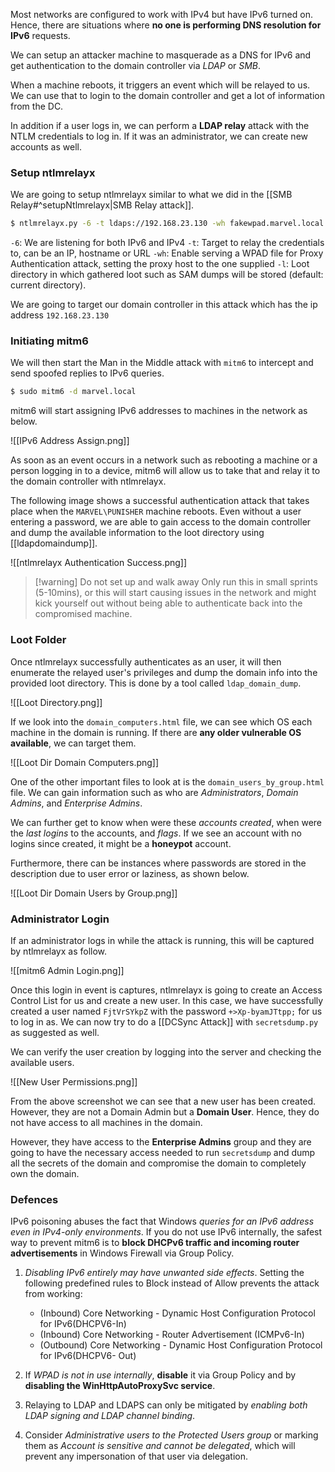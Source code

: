 
Most networks are configured to work with IPv4 but have IPv6 turned on. Hence, there are situations where **no one is performing DNS resolution for IPv6** requests.

We can setup an attacker machine to masquerade as a DNS for IPv6 and get authentication to the domain controller via *LDAP* or *SMB*.

When a machine reboots, it triggers an event which will be relayed to us. We can use that to login to the domain controller and get a lot of information from the DC.

In addition if a user logs in, we can perform a **LDAP relay** attack with the NTLM credentials to log in. If it was an administrator, we can create new accounts as well.

### Setup ntlmrelayx

We are going to setup ntlmrelayx similar to what we did in the [[SMB Relay#^setupNtlmrelayx|SMB Relay attack]]. 

```bash
$ ntlmrelayx.py -6 -t ldaps://192.168.23.130 -wh fakewpad.marvel.local -l lootme/marvel
```

`-6`: We are listening for both IPv6 and IPv4
`-t`: Target to relay the credentials to, can be an IP, hostname or URL
`-wh`: Enable serving a WPAD file for Proxy Authentication attack, setting the proxy host to the one supplied
`-l`: Loot directory in which gathered loot such as SAM dumps will be stored (default: current directory).

We are going to target our domain controller in this attack which has the ip address `192.168.23.130`

### Initiating mitm6

We will then start the Man in the Middle attack with `mitm6` to intercept and send spoofed replies to IPv6 queries.

```bash
$ sudo mitm6 -d marvel.local
```

mitm6 will start assigning IPv6 addresses to machines in the network as below.

![[IPv6 Address Assign.png]]

As soon as an event occurs in a network such as rebooting a machine or a person logging in to a device, mitm6 will allow us to take that and relay it to the domain controller with ntlmrelayx. 

The following image shows a successful authentication attack that takes place when the `MARVEL\PUNISHER` machine reboots. Even without a user entering a password, we are able to gain access to the domain controller and dump the available information to the loot directory using [[ldapdomaindump]].

![[ntlmrelayx Authentication Success.png]]

>[!warning] Do not set up and walk away
>Only run this in small sprints (5-10mins), or this will start causing issues in the network and might kick yourself out without being able to authenticate back into the compromised machine.

### Loot Folder

Once ntlmrelayx successfully authenticates as an user, it will then enumerate the relayed user's privileges and dump the domain info into the provided loot directory. This is done by a tool called `ldap_domain_dump`.

![[Loot Directory.png]]

If we look into the `domain_computers.html` file, we can see which OS each machine in the domain is running. If there are **any older vulnerable OS available**, we can target them.

![[Loot Dir Domain Computers.png]]

One of the other important files to look at is the `domain_users_by_group.html` file. We can gain information such as who are *Administrators*, *Domain Admins*, and *Enterprise Admins*.

We can further get to know when were these *accounts created*, when were the *last logins* to the accounts, and *flags*. If we see an account with no logins since created, it might be a **honeypot** account.

Furthermore, there can be instances where passwords are stored in the description due to user error or laziness, as shown below.

![[Loot Dir Domain Users by Group.png]]

### Administrator Login

If an administrator logs in while the attack is running, this will be captured by ntlmrelayx as follow.

![[mitm6 Admin Login.png]]

Once this login in event is captures, ntlmrelayx is going to create an Access Control List for us and create a new user. In this case, we have successfully created a user named `FjtVrSYkpZ` with the password `+>Xp-byamJTtpp;` for us to log in as. We can now try to do a [[DCSync Attack]] with `secretsdump.py` as suggested as well.

We can verify the user creation by logging into the server and checking the available users. 

![[New User Permissions.png]]

From the above screenshot we can see that a new user has been created. However, they are not a Domain Admin but a **Domain User**. Hence, they do not have access to all machines in the domain. 

However, they have access to the **Enterprise Admins** group and they are going to have the necessary access needed to run `secretsdump` and dump all the secrets of the domain and compromise the domain to completely own the domain.

### Defences

IPv6 poisoning abuses the fact that Windows *queries for an IPv6 address even in IPv4-only environments*. If you do not use IPv6 internally, the safest way to prevent mitm6 is to **block DHCPv6 traffic and incoming router advertisements** in Windows Firewall via Group Policy. 

1. *Disabling IPv6 entirely may have unwanted side effects*. Setting the following predefined rules to Block instead of Allow prevents the attack from working:
	- (Inbound) Core Networking - Dynamic Host Configuration Protocol for IPv6(DHCPV6-In)
	- (Inbound) Core Networking - Router Advertisement (ICMPv6-In)
	- (Outbound) Core Networking - Dynamic Host Configuration Protocol for IPv6(DHCPV6- Out)

2. If *WPAD is not in use internally*, **disable** it via Group Policy and by **disabling the WinHttpAutoProxySvc service**.
   
3. Relaying to LDAP and LDAPS can only be mitigated by *enabling both LDAP signing and LDAP channel binding*.
   
4. Consider *Administrative users to the Protected Users group* or marking them as *Account is sensitive and cannot be delegated*, which will prevent any impersonation of that user via delegation.